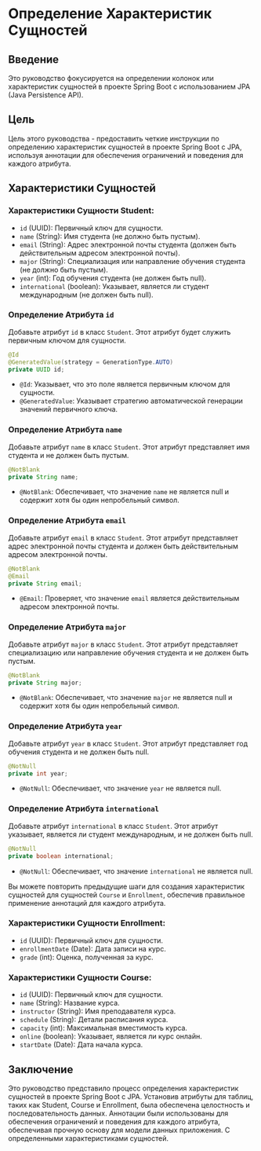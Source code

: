 # Определение Характеристик Сущностей

## Введение

Это руководство фокусируется на определении колонок или характеристик сущностей в проекте Spring Boot с использованием JPA (Java Persistence API).

## Цель

Цель этого руководства - предоставить четкие инструкции по определению характеристик сущностей в проекте Spring Boot с JPA, используя аннотации для обеспечения ограничений и поведения для каждого атрибута.

## Характеристики Сущностей

### Характеристики Сущности Student:
- `id` (UUID): Первичный ключ для сущности.
- `name` (String): Имя студента (не должно быть пустым).
- `email` (String): Адрес электронной почты студента (должен быть действительным адресом электронной почты).
- `major` (String): Специализация или направление обучения студента (не должно быть пустым).
- `year` (int): Год обучения студента (не должен быть null).
- `international` (boolean): Указывает, является ли студент международным (не должен быть null).

### Определение Атрибута `id`

Добавьте атрибут `id` в класс `Student`. Этот атрибут будет служить первичным ключом для сущности.

```java
@Id
@GeneratedValue(strategy = GenerationType.AUTO)
private UUID id;
```

- `@Id`: Указывает, что это поле является первичным ключом для сущности.
- `@GeneratedValue`: Указывает стратегию автоматической генерации значений первичного ключа.

### Определение Атрибута `name`

Добавьте атрибут `name` в класс `Student`. Этот атрибут представляет имя студента и не должен быть пустым.

```java
@NotBlank
private String name;
```

- `@NotBlank`: Обеспечивает, что значение `name` не является null и содержит хотя бы один непробельный символ.

### Определение Атрибута `email`

Добавьте атрибут `email` в класс `Student`. Этот атрибут представляет адрес электронной почты студента и должен быть действительным адресом электронной почты.

```java
@NotBlank
@Email
private String email;
```

- `@Email`: Проверяет, что значение `email` является действительным адресом электронной почты.

### Определение Атрибута `major`

Добавьте атрибут `major` в класс `Student`. Этот атрибут представляет специализацию или направление обучения студента и не должен быть пустым.

```java
@NotBlank
private String major;
```

- `@NotBlank`: Обеспечивает, что значение `major` не является null и содержит хотя бы один непробельный символ.

### Определение Атрибута `year`

Добавьте атрибут `year` в класс `Student`. Этот атрибут представляет год обучения студента и не должен быть null.

```java
@NotNull
private int year;
```

- `@NotNull`: Обеспечивает, что значение `year` не является null.

### Определение Атрибута `international`

Добавьте атрибут `international` в класс `Student`. Этот атрибут указывает, является ли студент международным, и не должен быть null.

```java
@NotNull
private boolean international;
```

- `@NotNull`: Обеспечивает, что значение `international` не является null.


Вы можете повторить предыдущие шаги для создания характеристик сущностей для сущностей `Course` и `Enrollment`, обеспечив правильное применение аннотаций для каждого атрибута.

### Характеристики Сущности Enrollment:

- `id` (UUID): Первичный ключ для сущности.
- `enrollmentDate` (Date): Дата записи на курс.
- `grade` (int): Оценка, полученная за курс.

### Характеристики Сущности Course:

- `id` (UUID): Первичный ключ для сущности.
- `name` (String): Название курса.
- `instructor` (String): Имя преподавателя курса.
- `schedule` (String): Детали расписания курса.
- `capacity` (int): Максимальная вместимость курса.
- `online` (boolean): Указывает, является ли курс онлайн.
- `startDate` (Date): Дата начала курса.

## Заключение

Это руководство представило процесс определения характеристик сущностей в проекте Spring Boot с JPA. Установив атрибуты для таблиц, таких как Student, Course и Enrollment, была обеспечена целостность и последовательность данных. Аннотации были использованы для обеспечения ограничений и поведения для каждого атрибута, обеспечивая прочную основу для модели данных приложения. С определенными характеристиками сущностей.
